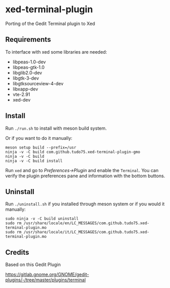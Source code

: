 # xed-terminal-plugin

Porting of the Gedit Terminal plugin to Xed

## Requirements

To interface with xed some libraries are needed:

* libpeas-1.0-dev
* libpeas-gtk-1.0
* libglib2.0-dev
* libgtk-3-dev
* libgtksourceview-4-dev
* libxapp-dev
* vte-2.91
* xed-dev

## Install

Run <code>./run.sh</code> to install with meson build system.

Or if you want to do it manually:

    meson setup build --prefix=/usr
    ninja -v -C build com.github.tudo75.xed-terminal-plugin-gmo
    ninja -v -C build
    ninja -v -C build install
    

Run <code>xed</code> and go to <i>Preferences->Plugin</i> and enable the <code>Terminal</code>. 
You can verify the plugin preferences pane and information with the bottom buttons.

## Uninstall

Run <code>./uninstall.sh</code> if you installed through meson system or if you would it manually:
    
    sudo ninja -v -C build uninstall
    sudo rm /usr/share/locale/en/LC_MESSAGES/com.github.tudo75.xed-terminal-plugin.mo
    sudo rm /usr/share/locale/it/LC_MESSAGES/com.github.tudo75.xed-terminal-plugin.mo

## Credits

Based on this Gedit Plugin

https://gitlab.gnome.org/GNOME/gedit-plugins/-/tree/master/plugins/terminal